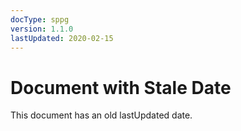 ```yaml
---
docType: sppg
version: 1.1.0
lastUpdated: 2020-02-15
---
```

# Document with Stale Date
This document has an old lastUpdated date.

